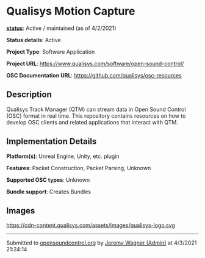 # Qualisys Motion Capture

**[status](../implementation-status.html)**: Active / maintained (as of 4/2/2021)

**Status details**: 
Active

**Project Type**: Software Application

**Project URL**: <https://www.qualisys.com/software/open-sound-control/>

**OSC Documentation URL**: <https://github.com/qualisys/osc-resources>

## Description

Qualisys Track Manager (QTM) can stream data in Open Sound Control (OSC) format in real time. This repository contains resources on how to develop OSC clients and related applications that interact with QTM.

## Implementation Details

**Platform(s)**: Unreal Engine, Unity, etc. plugin

**Features**: Packet Construction, Packet Parsing, Unknown

**Supported OSC types**: Unknown

**Bundle support**: Creates Bundles

## Images 

https://cdn-content.qualisys.com/assets/images/qualisys-logo.svg

---
Submitted to [opensoundcontrol.org](https://opensoundcontrol.org) by [Jeremy Wagner (Admin)](https://www.qualisys.com/) at 4/3/2021 21:24:14
